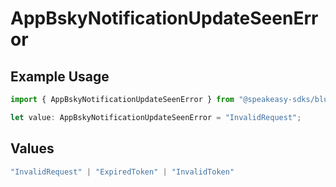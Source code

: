 # AppBskyNotificationUpdateSeenError

## Example Usage

```typescript
import { AppBskyNotificationUpdateSeenError } from "@speakeasy-sdks/bluesky/models/errors";

let value: AppBskyNotificationUpdateSeenError = "InvalidRequest";
```

## Values

```typescript
"InvalidRequest" | "ExpiredToken" | "InvalidToken"
```